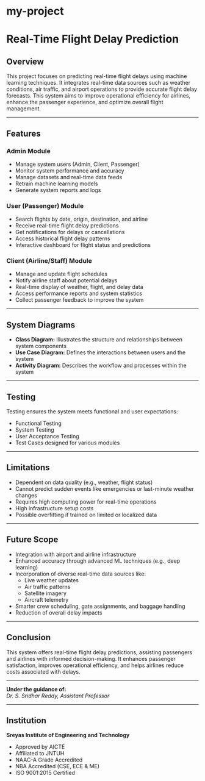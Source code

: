 # my-project

# Real-Time Flight Delay Prediction

## Overview
This project focuses on predicting real-time flight delays using machine learning techniques. It integrates real-time data sources such as weather conditions, air traffic, and airport operations to provide accurate flight delay forecasts. This system aims to improve operational efficiency for airlines, enhance the passenger experience, and optimize overall flight management.

---

## Features

### Admin Module
- Manage system users (Admin, Client, Passenger)
- Monitor system performance and accuracy
- Manage datasets and real-time data feeds
- Retrain machine learning models
- Generate system reports and logs

### User (Passenger) Module
- Search flights by date, origin, destination, and airline
- Receive real-time flight delay predictions
- Get notifications for delays or cancellations
- Access historical flight delay patterns
- Interactive dashboard for flight status and predictions

### Client (Airline/Staff) Module
- Manage and update flight schedules
- Notify airline staff about potential delays
- Real-time display of weather, flight, and delay data
- Access performance reports and system statistics
- Collect passenger feedback to improve the system

---

## System Diagrams
- **Class Diagram:** Illustrates the structure and relationships between system components
- **Use Case Diagram:** Defines the interactions between users and the system
- **Activity Diagram:** Describes the workflow and processes within the system

---

## Testing
Testing ensures the system meets functional and user expectations:
- Functional Testing
- System Testing
- User Acceptance Testing
- Test Cases designed for various modules

---

## Limitations
- Dependent on data quality (e.g., weather, flight status)
- Cannot predict sudden events like emergencies or last-minute weather changes
- Requires high computing power for real-time operations
- High infrastructure setup costs
- Possible overfitting if trained on limited or localized data

---

## Future Scope
- Integration with airport and airline infrastructure
- Enhanced accuracy through advanced ML techniques (e.g., deep learning)
- Incorporation of diverse real-time data sources like:
  - Live weather updates
  - Air traffic patterns
  - Satellite imagery
  - Aircraft telemetry
- Smarter crew scheduling, gate assignments, and baggage handling
- Reduction of overall delay impacts

---

## Conclusion
This system offers real-time flight delay predictions, assisting passengers and airlines with informed decision-making. It enhances passenger satisfaction, improves operational efficiency, and helps airlines reduce costs associated with delays.

---

**Under the guidance of:**  
*Dr. S. Sridhar Reddy, Assistant Professor*  

---

## Institution
**Sreyas Institute of Engineering and Technology**  
- Approved by AICTE  
- Affiliated to JNTUH  
- NAAC-A Grade Accredited  
- NBA Accredited (CSE, ECE & ME)  
- ISO 9001:2015 Certified  

